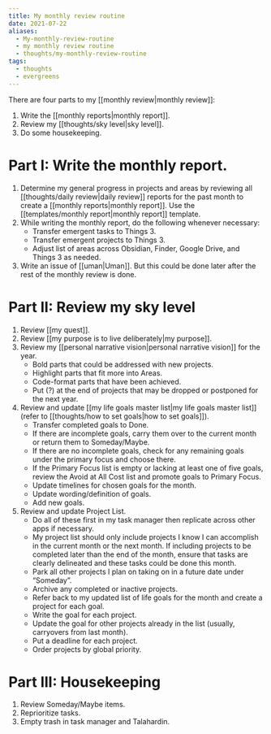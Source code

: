 ```yaml
---
title: My monthly review routine
date: 2021-07-22
aliases:
  - My-monthly-review-routine
  - my monthly review routine
  - thoughts/my-monthly-review-routine
tags:
  - thoughts
  - evergreens
---
```

There are four parts to my [[monthly review|monthly review]]: 

1. Write the [[monthly reports|monthly report]].
2. Review my [[thoughts/sky level|sky level]].
3. Do some housekeeping.

# Part I: Write the monthly report.

1. Determine my general progress in projects and areas by reviewing all [[thoughts/daily review|daily review]] reports for the past month to create a [[monthly reports|monthly report]]. Use the [[templates/monthly report|monthly report]] template.
2. While writing the monthly report, do the following whenever necessary:
   - Transfer emergent tasks to Things 3.
   - Transfer emergent projects to Things 3.
   - Adjust list of areas across Obsidian, Finder, Google Drive, and Things 3 as needed.
3. Write an issue of [[uman|Uman]]. But this could be done later after the rest of the monthly review is done.

# Part II: Review my sky level

1. Review [[my quest]].
2. Review [[my purpose is to live deliberately|my purpose]].
3. Review my [[personal narrative vision|personal narrative vision]] for the year.
   - Bold parts that could be addressed with new projects.
   - Highlight parts that fit more into Areas.
   - Code-format parts that have been achieved.
   - Put (?) at the end of projects that may be dropped or postponed for the next year.
4. Review and update [[my life goals master list|my life goals master list]] (refer to [[thoughts/how to set goals|how to set goals]]).
   - Transfer completed goals to Done.
   - If there are incomplete goals, carry them over to the current month or return them to Someday/Maybe.
   - If there are no incomplete goals, check for any remaining goals under the primary focus and choose there.
   - If the Primary Focus list is empty or lacking at least one of five goals, review the Avoid at All Cost list and promote goals to Primary Focus.
   - Update timelines for chosen goals for the month.
   - Update wording/definition of goals.
   - Add new goals.
5. Review and update Project List.
   - Do all of these first in my task manager then replicate across other apps if necessary.
   - My project list should only include projects I know I can accomplish in the current month or the next month. If including projects to be completed later than the end of the month, ensure that tasks are clearly delineated and these tasks could be done this month.
   - Park all other projects I plan on taking on in a future date under “Someday”.
   - Archive any completed or inactive projects.
   - Refer back to my updated list of life goals for the month and create a project for each goal.
   - Write the goal for each project.
   - Update the goal for other projects already in the list (usually, carryovers from last month).
   - Put a deadline for each project.
   - Order projects by global priority.

# Part III: Housekeeping

1. Review Someday/Maybe items.
2. Reprioritize tasks.
3. Empty trash in task manager and Talahardin.